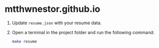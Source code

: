 # mtthwnestor.github.io

1. Update `resume.json` with your resume data.
1. Open a terminal in the project folder and run the following command:

    ```bash
    make resume
    ```

